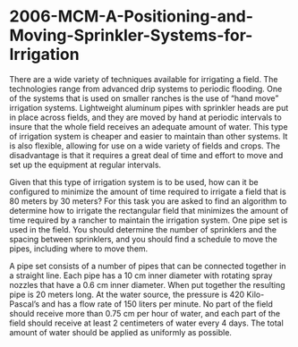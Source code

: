 # 2006-MCM-A-Positioning-and-Moving-Sprinkler-Systems-for-Irrigation


There are a wide variety of techniques available for irrigating a field. The technologies range from advanced drip systems to periodic flooding. One of the systems that is used on smaller ranches is the use of “hand move” irrigation systems. Lightweight aluminum pipes with sprinkler heads are put in place across fields, and they are moved by hand at periodic intervals to insure that the whole field receives an adequate amount of water. This type of irrigation system is cheaper and easier to maintain than other systems. It is also flexible, allowing for use on a wide variety of fields and crops. The disadvantage is that it requires a great deal of time and effort to move and set up the equipment at regular intervals.

Given that this type of irrigation system is to be used, how can it be configured to minimize the amount of time required to irrigate a field that is 80 meters by 30 meters? For this task you are asked to find an algorithm to determine how to irrigate the rectangular field that minimizes the amount of time required by a rancher to maintain the irrigation system. One pipe set is used in the field. You should determine the number of sprinklers and the spacing between sprinklers, and you should find a schedule to move the pipes, including where to move them.

A pipe set consists of a number of pipes that can be connected together in a straight line. Each pipe has a 10 cm inner diameter with rotating spray nozzles that have a 0.6 cm inner diameter. When put together the resulting pipe is 20 meters long. At the water source, the pressure is 420 Kilo- Pascal’s and has a flow rate of 150 liters per minute. No part of the field should receive more than 0.75 cm per hour of water, and each part of the field should receive at least 2 centimeters of water every 4 days. The total amount of water should be applied as uniformly as possible.
